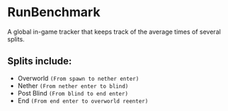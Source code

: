 # RunBenchmark

A global in-game tracker that keeps track of the average times of several splits.

## Splits include:
- Overworld `(From spawn to nether enter)`
- Nether `(From nether enter to blind)`
- Post Blind `(From blind to end enter)`
- End `(From end enter to overworld reenter)`
